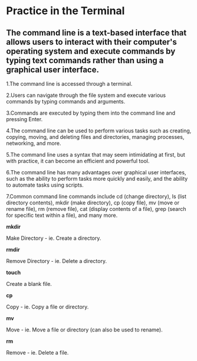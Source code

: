# Practice in the Terminal

## The command line is a text-based interface that allows users to interact with their computer's operating system and execute commands by typing text commands rather than using a graphical user interface.

1.The command line is accessed through a terminal.

2.Users can navigate through the file system and execute various commands by typing commands and arguments.

3.Commands are executed by typing them into the command line and pressing Enter.

4.The command line can be used to perform various tasks such as creating, copying, moving, and deleting files and directories, managing processes, networking, and more.

5.The command line uses a syntax that may seem intimidating at first, but with practice, it can become an efficient and powerful tool.

6.The command line has many advantages over graphical user interfaces, such as the ability to perform tasks more quickly and easily, and the ability to automate tasks using scripts.

7.Common command line commands include cd (change directory), ls (list directory contents), mkdir (make directory), cp (copy file), mv (move or rename file), rm (remove file), cat (display contents of a file), grep (search for specific text within a file), and many more.


**mkdir**

Make Directory - ie. Create a directory.

**rmdir**

Remove Directory - ie. Delete a directory.

**touch**

Create a blank file.

**cp**

Copy - ie. Copy a file or directory.

**mv**

Move - ie. Move a file or directory (can also be used to rename).

**rm**

Remove - ie. Delete a file.